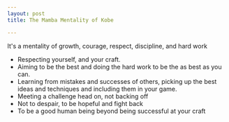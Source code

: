 ```yaml
---
layout: post
title: The Mamba Mentality of Kobe 

---
```


It's a mentality of growth, courage, respect, discipline, and hard work 

* Respecting yourself, and your craft. 
* Aiming to be the best and doing the hard work to be the as best as you can. 
* Learning from mistakes and successes of others, picking up the best ideas and techniques and including them in your game. 
* Meeting a challenge head on, not backing off
* Not to despair, to be hopeful and fight back 
* To be a good human being beyond being successful at your craft 

